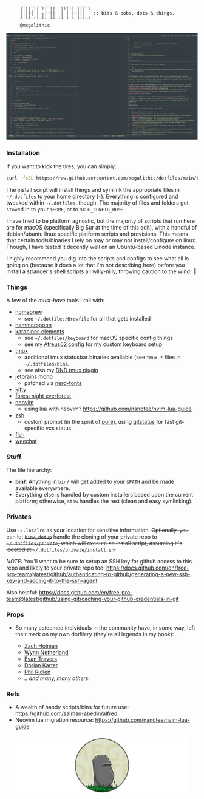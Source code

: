 ```

     ┌┬┐┌─┐┌─┐┌─┐┬  ┬┌┬┐┬ ┬┬┌─┐
     │││├┤ │ ┬├─┤│  │ │ ├─┤││   :: bits & bobs, dots & things.
     ┴ ┴└─┘└─┘┴ ┴┴─┘┴ ┴ ┴ ┴┴└─┘
     @megalithic

```

<p align="center">
  <img src="screenshot.png" alt="screenshot" />
</p>

### Installation

If you want to kick the tires, you can simply:

```sh
curl -fsSL https://raw.githubusercontent.com/megalithic/dotfiles/main/bin/_dotup | zsh
```

The install script will install things and symlink the appropriate files in
`~/.dotfiles` to your home directory (`~`). Everything is configured and tweaked
within `~/.dotfiles`, though. The majority of files and folders get `stow`ed in
to your `$HOME`, or to `$XDG_CONFIG_HOME`.

I have tried to be platform agnostic, but the majority of scripts that run here
are for macOS (specifically Big Sur at the time of this edit), with a handful of
debian/ubuntu linux specific platform scripts and
provisions. This means that certain tools/binaries I rely on may or may not
install/configure on linux. Though, I have tested it decently well on an
Ubuntu-based Linode instance.

I highly recommend you dig into the scripts and configs to see what all
is going on (because it does a lot that I'm not describing here) before you
install a stranger's shell scripts all willy-nilly, throwing caution to the
wind. 🤣

### Things

A few of the _must-have_ tools I roll with:

* [homebrew](https://brew.sh/)
  + see `~/.dotfiles/Brewfile` for all that gets installed
* [hammerspoon](https://github.com/megalithic/dotfiles/tree/master/hammerspoon)
* [karabiner-elements](https://github.com/tekezo/Karabiner-Elements)
  + see `~/.dotfiles/keyboard` for macOS specific config things
  + see my [Atreus62 config](https://github.com/megalithic/qmk_firmware/tree/master/keyboards/atreus62/keymaps/megalithic) for my custom keyboard setup
* [tmux](https://github.com/tmux/tmux/wiki)
  + additional tmux statusbar binaries available (see `tmux-*` files in
    `~/.dotfiles/bin`).
  + see also my [DND tmux plugin](https://github.com/megalithic/tmux-dnd-status)
* [jetbrains mono](https://www.jetbrains.com/lp/mono/)
  + patched via [nerd-fonts](https://github.com/ryanoasis/nerd-fonts#font-patcher)
* [kitty](https://github.com/kovidgoyal/kitty)
* [~~forest night~~ everforest](https://github.com/sainnhe/everforest)
* [neovim](https://neovim.io/)
  + using lua with neovim? https://github.com/nanotee/nvim-lua-guide
* [zsh](https://www.zsh.org/)
  + custom prompt (in the spirit of [pure](https://github.com/sindresorhus/pure)), using [gitstatus](https://github.com/romkatv/gitstatus) for fast git-specific vcs status.
* [fish](https://fishshell.com)
* [weechat](https://www.weechat.org/)

### Stuff

The file hierarchy:

* **bin/**: Anything in `bin/` will get added to your `$PATH` and be made
  available everywhere.
* Everything else is handled by custom installers based upon the current
  platform; otherwise, `stow` handles the rest (clean and easy symlinking).

### Privates

Use `~/.localrc` as your location for sensitive information. ~~Optionally, you
can let `bin/_dotup` handle the cloning of your private repo to
`~/.dotfiles/private`, which will execute an install script, assuming it's
located at `~/.dotfiles/private/install.sh`.~~

_NOTE:_ You'll want to be sure to setup an SSH key for github access to this repo and likely to your private repo too: https://docs.github.com/en/free-pro-team@latest/github/authenticating-to-github/generating-a-new-ssh-key-and-adding-it-to-the-ssh-agent

Also helpful: https://docs.github.com/en/free-pro-team@latest/github/using-git/caching-your-github-credentials-in-git

### Props

* So many esteemed individuals in the community have, in some way, left their
  mark on my own dotfilery (they're all legends in my book):

  + [Zach Holman](https://github.com/holman/dotfiles)
  + [Wynn Netherland](https://github.com/pengwynn/dotfiles)
  + [Evan Travers](https://github.com/evantravers/dotfiles)
  + [Dorian Karter](https://github.com/dkarter/dotfiles)
  + [Phil Ridlen](https://github.com/philtr/dotfiles)
  + _.. and many, many others._

### Refs

* A wealth of handy scripts/bins for future use: https://github.com/salman-abedin/alfred
* Neovim lua migration resource: https://github.com/nanotee/nvim-lua-guide

<p align="center" style="margin-top: 20px;">
  <img src="megadotfiles.png" alt="megadotfiles" height="150px"/>
</p>
